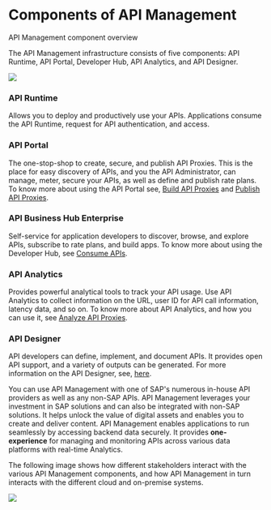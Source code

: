<!-- loio24f1af0b2f6041d49d0d65b5defb4eb8 -->

# Components of API Management

API Management component overview



The API Management infrastructure consists of five components: API Runtime, API Portal, Developer Hub, API Analytics, and API Designer.

![](images/components_api_management_127274b.png)



### API Runtime

Allows you to deploy and productively use your APIs. Applications consume the API Runtime, request for API authentication, and access.



### API Portal

The one-stop-shop to create, secure, and publish API Proxies. This is the place for easy discovery of APIs, and you the API Administrator, can manage, meter, secure your APIs, as well as define and publish rate plans. To know more about using the API Portal see, [Build API Proxies](build-api-proxies-74c042b.md) and [Publish API Proxies](publish-api-proxies-75a4a11.md).



### API Business Hub Enterprise

Self-service for application developers to discover, browse, and explore APIs, subscribe to rate plans, and build apps. To know more about using the Developer Hub, see [Consume APIs](consume-apis-ea561e4.md).



### API Analytics

Provides powerful analytical tools to track your API usage. Use API Analytics to collect information on the URL, user ID for API call information, latency data, and so on. To know more about API Analytics, and how you can use it, see [Analyze API Proxies](analyze-api-proxies-7712c61.md).



### API Designer

API developers can define, implement, and document APIs. It provides open API support, and a variety of outputs can be generated. For more information on the API Designer, see, [here](https://help.sap.com/viewer/e63fe47de8f84a68b618ed689af9a28b/Cloud/en-US).



You can use API Management with one of SAP's numerous in-house API providers as well as any non-SAP APIs. API Management leverages your investment in SAP solutions and can also be integrated with non-SAP solutions. It helps unlock the value of digital assets and enables you to create and deliver content. API Management enables applications to run seamlessly by accessing backend data securely. It provides **one-experience** for managing and monitoring APIs across various data platforms with real-time Analytics.

The following image shows how different stakeholders interact with the various API Management components, and how API Management in turn interacts with the different cloud and on-premise systems.

![](images/api_sources_686d456.png)

